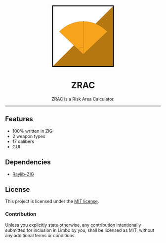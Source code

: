 <p align="center">
  <img src="/docs/icon.png" alt="Limbo" width="200"/>
  <h1 align="center">ZRAC</h1>
</p>

<p align="center">
  ZRAC is a Risk Area Calculator.
</p>


---
## Features

* 100% written in ZIG
* 2 weapon types
* 17 calibers
* GUI
  
## Dependencies

* [Raylib-ZIG]

## License

This project is licensed under the [MIT license].

### Contribution

Unless you explicitly state otherwise, any contribution intentionally submitted
for inclusion in Limbo by you, shall be licensed as MIT, without any additional
terms or conditions.

[MIT license]:https://github.com/Atomvapen/ZRAC/blob/next/LICENSE
[Raylib-ZIG]:https://github.com/Not-Nik/raylib-zig


